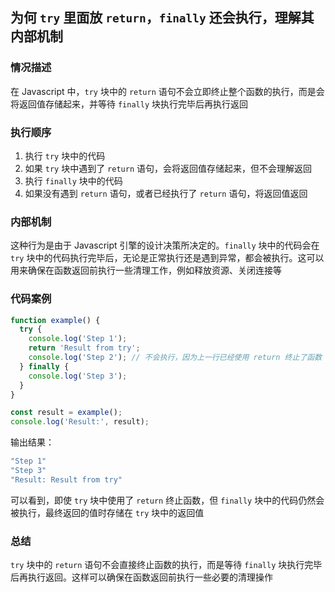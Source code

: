 ## 为何 `try` 里面放 `return`，`finally` 还会执行，理解其内部机制

### 情况描述
在 Javascript 中，`try` 块中的 `return` 语句不会立即终止整个函数的执行，而是会将返回值存储起来，并等待 `finally` 块执行完毕后再执行返回

### 执行顺序

1. 执行 `try` 块中的代码
2. 如果 `try` 块中遇到了 `return` 语句，会将返回值存储起来，但不会理解返回
3. 执行 `finally` 块中的代码
4. 如果没有遇到 `return` 语句，或者已经执行了 `return` 语句，将返回值返回

### 内部机制

这种行为是由于 Javascript 引擎的设计决策所决定的。`finally` 块中的代码会在 `try` 块中的代码执行完毕后，无论是正常执行还是遇到异常，都会被执行。这可以用来确保在函数返回前执行一些清理工作，例如释放资源、关闭连接等

### 代码案例

```js
function example() {
  try {
    console.log('Step 1');
    return 'Result from try';
    console.log('Step 2'); // 不会执行，因为上一行已经使用 return 终止了函数
  } finally {
    console.log('Step 3');
  }
}

const result = example();
console.log('Result:', result);
```

输出结果：
```js
"Step 1"
"Step 3"
"Result: Result from try"
```

可以看到，即使 `try` 块中使用了 `return` 终止函数，但 `finally` 块中的代码仍然会被执行，最终返回的值时存储在 `try` 块中的返回值

### 总结
`try` 块中的 `return` 语句不会直接终止函数的执行，而是等待 `finally` 块执行完毕后再执行返回。这样可以确保在函数返回前执行一些必要的清理操作